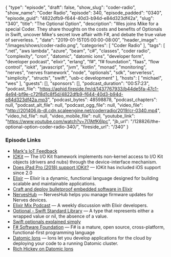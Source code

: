 {
  "type": "episode",
  "draft": false,
  "show_slug": "coder-radio",
  "show_name": "Coder Radio",
  "episode": 340,
  "episode_padded": "0340",
  "episode_guid": "4822dfb9-f644-40d3-b94d-e84d323df42a",
  "slug": "340",
  "title": "The Optional Option",
  "description": "Wes joins Mike for a special Coder. They share thoughts on the costs and benefits of Optionals in Swift, uncover Mike's secret love affair with F#, and debate the true value of serverless. ",
  "date": "2019-01-15T05:00:00-08:00",
  "header_image": "/images/shows/coder-radio.png",
  "categories": [
    "Coder Radio"
  ],
  "tags": [
    ".net",
    "aws lambda",
    "azure",
    "beam",
    "c#",
    "classes",
    "coder radio",
    "complexity",
    "cron",
    "datomic",
    "datomic ions",
    "developer form",
    "developer podcast",
    "elixir",
    "erlang",
    "f#",
    "f# foundation",
    "faas",
    "flow control",
    "iokit",
    "javascript",
    "jvm",
    "kotlin",
    "monad",
    "monitoring",
    "nerves",
    "nerves framework",
    "node",
    "optionals",
    "sdk",
    "serverless",
    "simplicity",
    "structs",
    "swift",
    "usb-c development"
  ],
  "hosts": [
    "michael",
    "wes"
  ],
  "guests": [],
  "sponsors": [],
  "podcast_duration": "00:57:23",
  "podcast_file": "https://aphid.fireside.fm/d/1437767933/b44de5fa-47c1-4e94-bf9e-c72f8d1c8f5d/4822dfb9-f644-40d3-b94d-e84d323df42a.mp3",
  "podcast_bytes": 48598878,
  "podcast_chapters": null,
  "podcast_alt_file": null,
  "podcast_ogg_file": null,
  "video_file": "http://201406.jb-dl.cdn.scaleengine.net/coderradio/2019/cr-0340.mp4",
  "video_hd_file": null,
  "video_mobile_file": null,
  "youtube_link": "https://www.youtube.com/watch?v=7l7AtfK6lpc",
  "jb_url": "/128826/the-optional-option-coder-radio-340/",
  "fireside_url": "/340"
}


### Episode Links

  * [Mark's IoT Feedback](https://pastebin.com/ACsC28u1 "Mark's IoT Feedback")
  * [IOKit](https://developer.apple.com/documentation/iokit "IOKit") — The I/O Kit framework implements non-kernel access to I/O Kit objects (drivers and nubs) through the device-interface mechanism.
  * [Does iPad Pro (2018) support IOKit?](https://forums.developer.apple.com/thread/110317 "Does iPad Pro \(2018\) support IOKit?") — IOKit has included iOS support since 2.0
  * [Elixir](https://elixir-lang.org/ "Elixir") — Elixir is a dynamic, functional language designed for building scalable and maintainable applications.
  * [Craft and deploy bulletproof embedded software in Elixir](https://nerves-project.org/ "Craft and deploy bulletproof embedded software in Elixir")
  * [NervesHub](https://www.nerves-hub.org/ "NervesHub") — NervesHub helps you manage firmware updates for Nerves devices.
  * [Elixir Mix Podcast](https://devchat.tv/elixir-mix/ "Elixir Mix Podcast") — A weekly discussion with Elixir developers.
  * [Optional - Swift Standard Library](https://developer.apple.com/documentation/swift/optional "Optional - Swift Standard Library") — A type that represents either a wrapped value or nil, the absence of a value.
  * [Swift optionals explained simply](https://hackernoon.com/swift-optionals-explained-simply-e109a4297298 "Swift optionals explained simply")
  * [F# Software Foundation](https://fsharp.org/ "F# Software Foundation") — F# is a mature, open source, cross-platform, functional-first programming language
  * [Datomic Ions](https://docs.datomic.com/cloud/ions/ions.html "Datomic Ions") — Ions let you develop applications for the cloud by deploying your code to a running Datomic cluster. 
  * [Rich Hickey on Datomic Ions](https://www.youtube.com/watch?v=thpzXjmYyGk "Rich Hickey on Datomic Ions")


